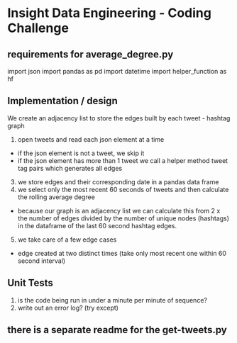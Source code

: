 Insight Data Engineering - Coding Challenge
===========================================================

## requirements for average_degree.py
import json
import pandas as pd
import datetime
import helper_function as hf

## Implementation / design
We create an adjacency list to store the edges built by each tweet - hashtag graph
1. open tweets and read each json element at a time
- if the json element is not a tweet, we skip it
- if the json element has more than 1 tweet we call a helper method tweet tag pairs which generates all edges
3. we store edges and their corresponding date in a pandas data frame
4. we select only the most recent 60 seconds of tweets and then calculate the rolling average degree
- because our graph is an adjacency list we can calculate this from 2 x the number of edges divided by the number of unique nodes (hashtags) in the dataframe of the last 60 second hashtag edges.
5. we take care of a few edge cases
- edge created at two distinct times (take only most recent one within 60 second interval)

## Unit Tests
1. is the code being run in under a minute per minute of sequence?
2. write out an error log?  (try except)

## there is a separate readme for the get-tweets.py

